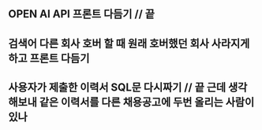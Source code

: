 ## OPEN AI API 프론트 다듬기 // 끝

## 검색어 다른 회사 호버 할 때 원래 호버했던 회사 사라지게 하고 프론트 다듬기

## 사용자가 제출한 이력서 SQL문 다시짜기 // 끝 근데 생각 해보내 같은 이력서를 다른 채용공고에 두번 올리는 사람이 있나